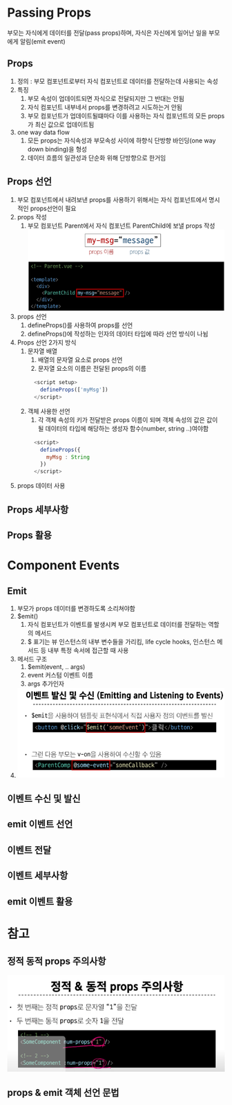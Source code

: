 # Passing Props
  부모는 자식에게 데이터를 전달(pass props)하며, 자식은 자신에게 일어난 일을 부모에게 알림(emit event)
## Props
1. 정의 : 부모 컴포넌트로부터 자식 컴포넌트로 데이터를 전달하는데 사용되는 속성
2. 특징
   1. 부모 속성이 업데이트되면 자식으로 전달되지만 그 반대는 안됨
   2. 자식 컴포넌트 내부네서 props를 변경하려고 시도하는거 안됨
   3. 부모 컴포넌트가 업데이트될떄마다 이를 사용하는 자식 컴포넌트의 모든 props가 최신 값으로 업데이트됨
3. one way data flow
   1. 모든 props는 자식속성과 부모속성 사이에 하향식 단방향 바인딩(one way down binding)을 형성
   2. 데이터 흐름의 일관성과 단순화 위해 단방향으로 한거임 
## Props 선언
1. 부모 컴포넌트에서 내려보낸 props를 사용하기 위해서는 자식 컴포넌트에서 명시적인 props선언이 필요
2. props 작성
   1. 부모 컴포넌트 Parent에서 자식 컴포넌트 ParentChild에 보낼 props 작성
    ![alt text](image.png)
3. props 선언
   1. defineProps()를 사용하여 props를 선언
   2. defineProps()에 작성하는 인자의 데이터 타입에 따라 선언 방식이 나뉨
4. Props 선언 2가지 방식
   1. 문자열 배열
      1. 배열의 문자열 요소로 props 선언
      2. 문자열 요소의 이름은 전달된 props의 이름
      ```js
        <script setup>
          defineProps(['myMsg'])
        </script>
      ``` 
   2. 객체 사용한 선언
      1. 각 객체 속성의 키가 전달받은 props 이름이 되며 객체 속성의 값은 값이 될 데이터의 타입에 해당하는 생성자 함수(number, string ..)여야함
      ```js
        <script>
          defineProps({
            myMsg : String
          })
        </script>
      ``` 
5. props 데이터 사용
## Props 세부사항
## Props 활용

# Component Events
## Emit
1. 부모가 props 데이터를 변경하도록 소리쳐야함
2. $emit()
   1. 자식 컴포넌트가 이벤트를 발생시켜 부모 컴포넌트로 데이터를 전달하는 역할의 메서드 
   2. $ 표기는 뷰 인스턴스의 내부 변수들을 가리킴, life cycle hooks, 인스턴스 메서드 등 내부 특정 속서에 접근할 때 사용
3. 메서드 구조
   1. $emit(event, .. args)
   2. event 커스텀 이벤트 이름
   3. args 추가인자
4. ![alt text](image-1.png)
## 이벤트 수신 및 발신
## emit 이벤트 선언

## 이벤트 전달
## 이벤트 세부사항
## emit 이벤트 활용

# 참고
## 정적 동적 props 주의사항
![alt text](image-2.png)
## props & emit 객체 선언 문법